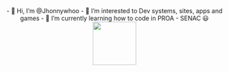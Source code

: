 
<div id="header" align="center">
- 👋 Hi, I’m @Jhonnywhoo
- 👀 I’m interested to Dev systems, sites, apps and games
- 🌱 I’m currently learning how to code in PROA - SENAC 😃
<br>
  
  <img src="https://c.tenor.com/CGIHMXu6m_4AAAAM/funny.gif" width="100"/>
</div>
